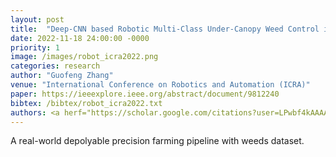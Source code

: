 ```yaml
---
layout: post
title:  "Deep-CNN based Robotic Multi-Class Under-Canopy Weed Control in Precision Farming"
date: 2022-11-18 24:00:00 -0000
priority: 1
image: /images/robot_icra2022.png
categories: research
author: "Guofeng Zhang"
venue: "International Conference on Robotics and Automation (ICRA)"
paper: https://ieeexplore.ieee.org/abstract/document/9812240
bibtex: /bibtex/robot_icra2022.txt
authors: <a herf="https://scholar.google.com/citations?user=LPwbf4kAAAAJ">Yayun Du</a>, <strong>Guofeng Zhang</strong>, Darren Tsang, and <a herf="https://scholar.google.com/citations?user=s3tbPWMAAAAJ">Mohammad Khalid Jawed</a>
---
```

A real-world depolyable precision farming pipeline with weeds dataset.